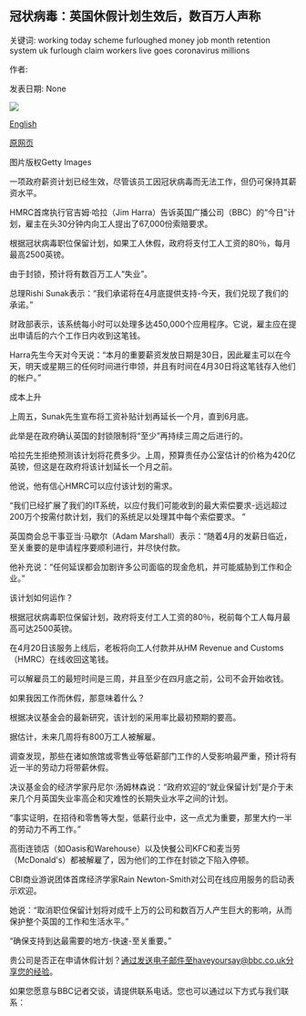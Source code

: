 ## 冠状病毒：英国休假计划生效后，数百万人声称

关键词: working today scheme furloughed money job month retention system uk furlough claim workers live goes coronavirus millions

作者: 

发表日期: None

![](https://ichef.bbci.co.uk/news/1024/branded_news/09C9/production/_111850520_gettyimages-1200534742.jpg)

[English](Coronavirus%3A%20Millions%20to%20claim%20as%20UK%20furlough%20scheme%20goes%20live.md)

[原网页](https://www.bbc.com/news/business-52346685)

图片版权Getty Images

一项政府薪资计划已经生效，尽管该员工因冠状病毒而无法工作，但仍可保持其薪资水平。

HMRC首席执行官吉姆·哈拉（Jim Harra）告诉英国广播公司（BBC）的“今日”计划，雇主在头30分钟内向工人提出了67,000份索赔要求。

根据冠状病毒职位保留计划，如果工人休假，政府将支付工人工资的80％，每月最高2500英镑。

由于封锁，预计将有数百万工人“失业”。

总理Rishi Sunak表示：“我们承诺将在4月底提供支持-今天，我们兑现了我们的承诺。”

财政部表示，该系统每小时可以处理多达450,000个应用程序。它说，雇主应在提出申请后的六个工作日内收到这笔钱。

Harra先生今天对今天说：“本月的重要薪资发放日期是30日，因此雇主可以在今天，明天或星期三的任何时间进行申领，并且有时间在4月30日将这笔钱存入他们的帐户。”

成本上升

上周五，Sunak先生宣布将工资补贴计划再延长一个月，直到6月底。

此举是在政府确认英国的封锁限制将“至少”再持续三周之后进行的。

哈拉先生拒绝预测该计划将花费多少。上周，预算责任办公室估计的价格为420亿英镑，但这是在政府将该计划延长一个月之前。

他说，他有信心HMRC可以应付该计划的需求。

“我们已经扩展了我们的IT系统，以应付我们可能收到的最大索偿要求-远远超过200万个按需付款计划，我们的系统足以处理其中每个索偿要求。 ”

英国商会总干事亚当·马歇尔（Adam Marshall）表示：“随着4月的发薪日临近，至关重要的是申请程序要顺利进行，并尽快付款。

他补充说：“任何延误都会加剧许多公司面临的现金危机，并可能威胁到工作和企业。”

该计划如何运作？

根据冠状病毒职位保留计划，政府将支付工人工资的80％，税前每个工人每月最高可达2500英镑。

在4月20日该服务上线后，老板将向工人付款并从HM Revenue and Customs（HMRC）在线收回这笔钱。

可以解雇员工的最短时间是三周，并且至少在四月底之前，公司不会开始收钱。

如果我因工作而休假，那意味着什么？

根据决议基金会的最新研究，该计划的采用率比最初预期的要高。

据估计，未来几周将有800万工人被解雇。

调查发现，那些在诸如旅馆或零售业等低薪部门工作的人受影响最严重，预计将有近一半的劳动力将带薪休假。

决议基金会的经济学家丹尼尔·汤姆林森说：“政府欢迎的“就业保留计划”是介于未来几个月英国失业率高企和灾难性的长期失业水平之间的计划。

“事实证明，在招待和零售等大型，低薪行业中，这一点尤为重要，那里大约一半的劳动力不再工作。”

高街连锁店（如Oasis和Warehouse）以及快餐公司KFC和麦当劳（McDonald's）都被解雇了，因为他们的工作在封锁之下陷入停顿。

CBI商业游说团体首席经济学家Rain Newton-Smith对公司在线应用服务的启动表示欢迎。

她说：“取消职位保留计划将对成千上万的公司和数百万人产生巨大的影响，从而保护整个英国的工作和生活水平。”

“确保支持到达最需要的地方-快速-至关重要。”

贵公司是否正在申请休假计划？通过发送电子邮件至haveyoursay@bbc.co.uk分享您的经验。

如果您愿意与BBC记者交谈，请提供联系电话。您也可以通过以下方式与我们联系：